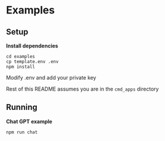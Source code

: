 # Examples

## Setup

**Install dependencies**

```
cd examples
cp template.env .env
npm install
```

Modify .env and add your private key

Rest of this README assumes you are in the `cmd_apps` directory

## Running

**Chat GPT example**
```
npm run chat
```
